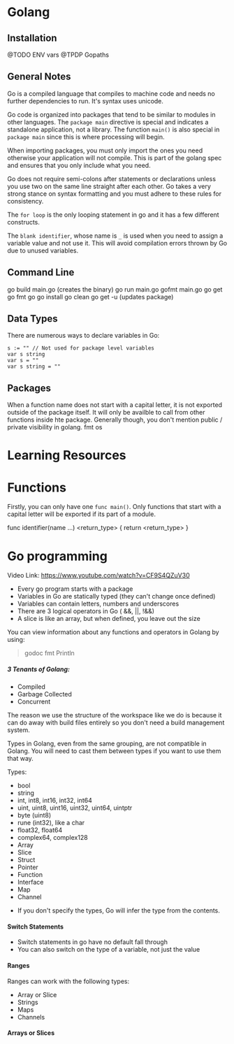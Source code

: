 # Golang

## Installation

@TODO ENV vars
@TPDP Gopaths

## General Notes

Go is a compiled language that compiles to machine code and needs no further dependencies to run. It's syntax uses unicode.

Go code is organized into packages that tend to be similar to modules in other languages.
The `package main` directive is special and indicates a standalone application, not a library.  The function `main()` is also special in `package main` since this is where processing will begin.

When importing packages, you must only import the ones you need otherwise your application will not compile. This is part of the golang spec and ensures that you only include what you need.

Go does not require semi-colons after statements or declarations unless you use two on the same line straight after each other. Go takes a very strong stance on syntax formatting and you must adhere to these rules for consistency.

The `for loop` is the only looping statement in go and it has a few different constructs.

The `blank identifier`, whose name is `_` is used when you need to assign a variable value and not use it. This will avoid compilation errors thrown by Go due to unused variables.

## Command Line

go build main.go (creates the binary)
go run main.go
gofmt main.go
go get <package>
go fmt
go <shows all commands>
go install
go clean <removes binary>
go get -u <package> (updates package)

## Data Types

There are numerous ways to declare variables in Go:

	s := "" // Not used for package level variables
    var s string
    var s = ""
    var s string = ""

## Packages

When a function name does not start with a capital letter, it is not exported outside of the package itself. It will only be availble to call from other functions inside hte package. Generally though, you don't mention public / private visibility in golang.
fmt
os

# Learning Resources


# Functions

Firstly, you can only have one `func main()`. Only functions that start with a capital letter will be exported if its part of a module.

func identifier(name <type> ...) <return_type> {
	return <return_type>
}






# Go programming

Video Link: https://www.youtube.com/watch?v=CF9S4QZuV30

* Every go program starts with a package
* Variables in Go are statically typed (they can't change once defined)
* Variables can contain letters, numbers and underscores
* There are 3 logical operators in Go ( &&, ||, !&&)
* A slice is like an array, but when defined, you leave out the size

You can view information about any functions and operators in Golang by using:

> godoc fmt Println



##### 3 Tenants of Golang:

- Compiled
- Garbage Collected
- Concurrent

The reason we use the structure of the workspace like we do is because it can do
away with build files entirely so you don't need a build management system.

Types in Golang, even from the same grouping, are not compatible in Golang. You
will need to cast them between types if you want to use them that way.

Types:

- bool
- string
- int, int8, int16, int32, int64
- uint, uint8, uint16, uint32, uint64, uintptr
- byte (uint8)
- rune (int32), like a char
- float32, float64
- complex64, complex128
- Array
- Slice
- Struct
- Pointer
- Function
- Interface
- Map
- Channel

* If you don't specify the types, Go will infer the type from the contents.

#### Switch Statements

- Switch statements in go have no default fall through
- You can also switch on the type of a variable, not just the value

#### Ranges

Ranges can work with the following types:

- Array or Slice
- Strings
- Maps
- Channels

#### Arrays or Slices
